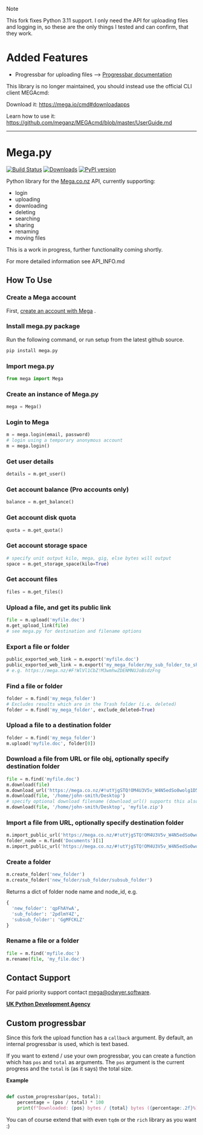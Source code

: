 > [!NOTE]
> This fork fixes Python 3.11 support.
> I only need the API for uploading files and logging in, so these
> are the only things I tested and can confirm, that they work.


# **Added Features**
- Progressbar for uploading files -->
  [Progressbar documentation](#custom-progressbar)




This library is no longer maintained, you should instead use the official CLI client MEGAcmd:

Download it: https://mega.io/cmd#downloadapps

Learn how to use it: https://github.com/meganz/MEGAcmd/blob/master/UserGuide.md


----


Mega.py
=======

[![Build
Status](https://travis-ci.org/odwyersoftware/mega.py.png?branch=master)](https://travis-ci.org/odwyersoftware/mega.py)
[![Downloads](https://pypip.in/d/mega.py/badge.png)](https://crate.io/packages/mega.py/)  [![PyPI version](https://badge.fury.io/py/mega.py.svg)](https://pypi.org/project/mega.py/)

Python library for the [Mega.co.nz](https://mega.nz/aff=Zo6IxNaHw14)
API, currently supporting:

-   login
-   uploading
-   downloading
-   deleting
-   searching
-   sharing
-   renaming
-   moving files

This is a work in progress, further functionality coming shortly.

For more detailed information see API\_INFO.md

How To Use
----------

### Create a Mega account

First, [create an account with Mega](https://mega.nz/aff=Zo6IxNaHw14) .

### Install mega.py package

Run the following command, or run setup from the latest github source.

```python
pip install mega.py
```

### Import mega.py

```python
from mega import Mega
```

### Create an instance of Mega.py

```python
mega = Mega()
```

### Login to Mega

```python
m = mega.login(email, password)
# login using a temporary anonymous account
m = mega.login()
```

### Get user details

```python
details = m.get_user()
```

### Get account balance (Pro accounts only)

```python
balance = m.get_balance()
```

### Get account disk quota

```python
quota = m.get_quota()
```

### Get account storage space

```python
# specify unit output kilo, mega, gig, else bytes will output
space = m.get_storage_space(kilo=True)
```

### Get account files

```python
files = m.get_files()
```

### Upload a file, and get its public link

```python
file = m.upload('myfile.doc')
m.get_upload_link(file)
# see mega.py for destination and filename options
```

### Export a file or folder

```python
public_exported_web_link = m.export('myfile.doc')
public_exported_web_link = m.export('my_mega_folder/my_sub_folder_to_share')
# e.g. https://mega.nz/#F!WlVl1CbZ!M3wmhwZDENMNUJoBsdzFng
```

### Find a file or folder

```python
folder = m.find('my_mega_folder')
# Excludes results which are in the Trash folder (i.e. deleted)
folder = m.find('my_mega_folder', exclude_deleted=True)
```

### Upload a file to a destination folder

```python
folder = m.find('my_mega_folder')
m.upload('myfile.doc', folder[0])
```

### Download a file from URL or file obj, optionally specify destination folder

```python
file = m.find('myfile.doc')
m.download(file)
m.download_url('https://mega.co.nz/#!utYjgSTQ!OM4U3V5v_W4N5edSo0wolg1D5H0fwSrLD3oLnLuS9pc')
m.download(file, '/home/john-smith/Desktop')
# specify optional download filename (download_url() supports this also)
m.download(file, '/home/john-smith/Desktop', 'myfile.zip')
```

### Import a file from URL, optionally specify destination folder

```python
m.import_public_url('https://mega.co.nz/#!utYjgSTQ!OM4U3V5v_W4N5edSo0wolg1D5H0fwSrLD3oLnLuS9pc')
folder_node = m.find('Documents')[1]
m.import_public_url('https://mega.co.nz/#!utYjgSTQ!OM4U3V5v_W4N5edSo0wolg1D5H0fwSrLD3oLnLuS9pc', dest_node=folder_node)
```

### Create a folder

```python
m.create_folder('new_folder')
m.create_folder('new_folder/sub_folder/subsub_folder')
```

Returns a dict of folder node name and node\_id, e.g.

```python
{
  'new_folder': 'qpFhAYwA',
  'sub_folder': '2pdlmY4Z',
  'subsub_folder': 'GgMFCKLZ'
}
```

### Rename a file or a folder

```python
file = m.find('myfile.doc')
m.rename(file, 'my_file.doc')
```

## Contact Support

For paid priority support contact [mega@odwyer.software](mailto:mega@odwyer.software).

**[UK Python Development Agency](https://odwyer.software/)**


## Custom progressbar

Since this fork the upload function has a `callback` argument.
By default, an internal progressbar is used, which is text based.

If you want to extend / use your own progressbar, you can create a function
which has `pos` and `total` as arguments. The `pos` argument is the current progress
and the `total` is (as it says) the total size.

**Example**

```python

def custom_progressbar(pos, total):
    percentage = (pos / total) * 100
    print(f"Downloaded: {pos} bytes / {total} bytes ({percentage:.2f}%)")
```

You can of course extend that with even `tqdm` or the `rich` library as you want :)